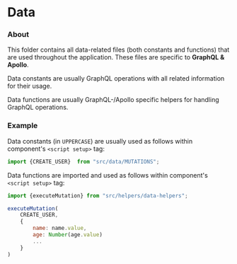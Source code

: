 # Data

### About

This folder contains all data-related files (both constants and functions) that
are used throughout the application.
These files are specific to **GraphQL & Apollo**.

Data constants are usually GraphQL operations with all related information for their usage.

Data functions are usually GraphQL-/Apollo specific helpers for handling GraphQL operations.

### Example
Data constants (in `UPPERCASE`) are usually used as follows within component's `<script setup>` tag:
```javascript
import {CREATE_USER}  from "src/data/MUTATIONS";
```

Data functions are imported and used as follows within component's `<script setup>` tag:

```javascript
import {executeMutation} from "src/helpers/data-helpers";

executeMutation(
    CREATE_USER,
    {
        name: name.value,
        age: Number(age.value)
        ...
    }
)
```
